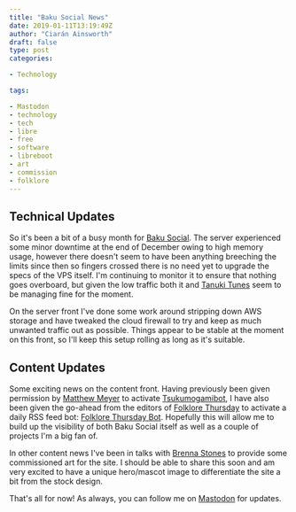 ```yaml
---
title: "Baku Social News"
date: 2019-01-11T13:19:49Z
author: "Ciarán Ainsworth"
draft: false
type: post
categories:

- Technology

tags:

- Mastodon
- technology
- tech
- libre
- free
- software
- libreboot
- art
- commission
- folklore
---
```


## Technical Updates

So it's been a bit of a busy month for [Baku Social](https://bakusocial.com).
The server experienced some minor downtime at the end of December owing to high
memory usage, however there doesn't seem to have been anything breeching the
limits since then so fingers crossed there is no need yet to upgrade the specs
of the VPS itself. I'm continuing to monitor it to ensure that nothing goes
overboard, but given the low traffic both it and [Tanuki
Tunes](https://tanukitunes.com/about) seem to be managing fine for the moment.

On the server front I've done some work around stripping down AWS storage and
have tweaked the cloud firewall to try and keep as much unwanted traffic out as
possible. Things appear to be stable at the moment on this front, so I'll keep
this setup rolling as long as it's suitable.

## Content Updates

Some exciting news on the content front. Having previously been given
permission by [Matthew Meyer](http://yokai.com) to activate
[Tsukumogamibot](https://bakusocial.com/@tsukumogami), I have also been given
the go-ahead from the editors of [Folklore
Thursday](https://folklorethursday.com) to activate a daily RSS feed bot:
[Folklore Thursday Bot](https://bakusocial.com/@folklorethursdaybot). Hopefully
this will allow me to build up the visibility of both Baku Social itself as
well as a couple of projects I'm a big fan of.

In other content news I've been in talks with [Brenna
Stones](https://brennastones.com) to provide some commissioned art for the
site. I should be able to share this soon and am very excited to have a unique
hero/mascot image to differentiate the site a bit from the stock design.

That's all for now! As always, you can follow me on
[Mastodon](https://bakusocial.com/@sporiff) for updates.
